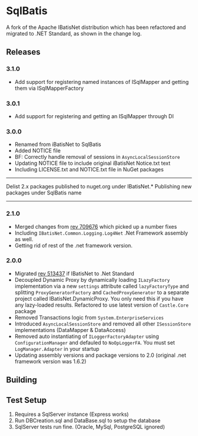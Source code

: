 # SqlBatis
A fork of the Apache IBatisNet distribution which has been refactored and migrated to .NET Standard, as shown in the change log.

## Releases

### 3.1.0
* Add support for registering named instances of ISqlMapper and getting them via ISqlMapperFactory

### 3.0.1
* Add support for registering and getting an ISqlMapper through DI


### 3.0.0
* Renamed from iBatisNet to SqlBatis
* Added NOTICE file
* BF: Correctly handle removal of sessions in `AsyncLocalSessionStore` 
* Updating NOTICE file to include original iBatisNet Notice.txt text
* Including LICENSE.txt and NOTICE.txt file in NuGet packages

___
Delist 2.x packages published to nuget.org under IBatisNet.*
Publishing new packages under SqlBatis name
___


### 2.1.0
* Merged changes from [rev 709676](http://archive.apache.org/dist/ibatis/source/ibatis.net/) which picked up a number fixes 
* Including `IBatisNet.Common.Logging.Log4Net` .Net Framework assembly as well. 
* Getting rid of rest of the .net framework version.

### 2.0.0
* Migrated [rev 513437](http://archive.apache.org/dist/ibatis/source/ibatis.net/) if IBatisNet to .Net Standard
* Decoupled Dynamic Proxy by dynamically loading `ILazyFactory` implementation via a new `settings` 
attribute called `lazyFactoryType` and splitting `ProxyGeneratorFactory` and `CachedProxyGenerator` to
a separate project called IBatisNet.DynamicProxy. You only need this if you have any lazy-loaded results. Refactored to use latest version of `Castle.Core` package
* Removed Transactions logic from `System.EnterpriseServices`
* Introduced `AsyncLocalSessionStore` and removed all other `ISessionStore` implementations (DataMapper & DataAccess)
* Removed auto instantiating of `ILoggerFactoryAdapter` using `ConfigurationManager` and defauled to `NoOpLoggerFA`. You must set `LogManager.Adapter` in your startup
* Updating assembly versions and package versions to 2.0 (original .net framework version was 1.6.2)

## Building



## Test Setup

1. Requires a SqlServer instance (Express works) 
2. Run DBCreation.sql and DataBase.sql to setup the database
3. SqlServer tests run fine. (Oracle, MySql, PostgreSQL ignored)
